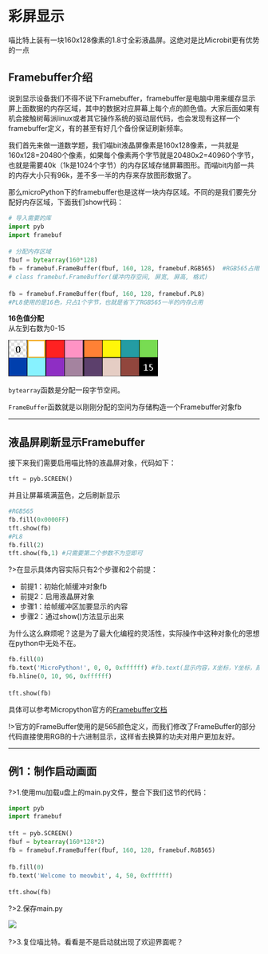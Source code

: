 # 彩屏显示

喵比特上装有一块160x128像素的1.8寸全彩液晶屏。这绝对是比Microbit更有优势的一点

## Framebuffer介绍

说到显示设备我们不得不说下Framebuffer，framebuffer是电脑中用来缓存显示屏上面数据的内存区域，其中的数据对应屏幕上每个点的颜色值。大家后面如果有机会接触树莓派linux或者其它操作系统的驱动层代码，也会发现有这样一个framebuffer定义，有的甚至有好几个备份保证刷新频率。

我们首先来做一道数学题，我们喵bit液晶屏像素是160x128像素，一共就是160x128=20480个像素，如果每个像素两个字节就是20480x2=40960个字节，也就是需要40k（1k是1024个字节）的内存区域存储屏幕图形。而喵bit内部一共的内存大小只有96k，差不多一半的内存来存放图形数据了。

那么microPython下的framebuffer也是这样一块内存区域。不同的是我们要先分配好内存区域，下面我们show代码：

```python
# 导入需要的库
import pyb
import framebuf

# 分配内存区域
fbuf = bytearray(160*128)
fb = framebuf.FrameBuffer(fbuf, 160, 128, framebuf.RGB565)  #RGB565占用2个字节
# class framebuf.FrameBuffer(缓冲内存空间, 屏宽, 屏高, 格式) 

fb = framebuf.FrameBuffer(fbuf, 160, 128, framebuf.PL8) 
#PL8使用的是16色，只占1个字节，也就是省下了RGB565一半的内存占用
``` 

**16色值分配**  
从左到右数为0-15

![](image/color.png ':no-zoom')  


`bytearray`函数是分配一段字节空间。

`FrameBuffer`函数就是以刚刚分配的空间为存储构造一个Framebuffer对象fb

---
## 液晶屏刷新显示Framebuffer

接下来我们需要启用喵比特的液晶屏对象，代码如下：
```python
tft = pyb.SCREEN()
```
并且让屏幕填满蓝色，之后刷新显示
```python
#RGB565
fb.fill(0x0000FF) 
tft.show(fb)
#PL8
fb.fill(2) 
tft.show(fb,1) #只需要第二个参数不为空即可
```  
?>在显示具体内容实际只有2个步骤和2个前提：
- 前提1：初始化帧缓冲对象fb  
- 前提2：启用液晶屏对象
- 步骤1：给帧缓冲区加要显示的内容
- 步骤2：通过show()方法显示出来

为什么这么麻烦呢？这是为了最大化编程的灵活性，实际操作中这种对象化的思想在python中无处不在。

```python
fb.fill(0)
fb.text('MicroPython!', 0, 0, 0xffffff) #fb.text(显示内容，X坐标，Y坐标，颜色)  
fb.hline(0, 10, 96, 0xffffff)

tft.show(fb)
```	
具体可以参考Micropython官方的[Framebuffer文档](https://docs.micropython.org/en/latest/library/framebuf.html)

!>官方的FrameBuffer使用的是565颜色定义，而我们修改了FrameBuffer的部分代码直接使用RGB的十六进制显示，这样省去换算的功夫对用户更加友好。  

---  
## 例1：制作启动画面

?>1.使用mu加载u盘上的main.py文件，整合下我们这节的代码：
```python
import pyb
import framebuf

tft = pyb.SCREEN()
fbuf = bytearray(160*128*2)
fb = framebuf.FrameBuffer(fbuf, 160, 128, framebuf.RGB565)

fb.fill(0)
fb.text('Welcome to meowbit', 4, 50, 0xffffff) 

tft.show(fb)
```
?>2.保存main.py

![](https://s2.ax1x.com/2019/01/29/kQw6dU.png)

?>3.复位喵比特。看看是不是启动就出现了欢迎界面呢？  
  
